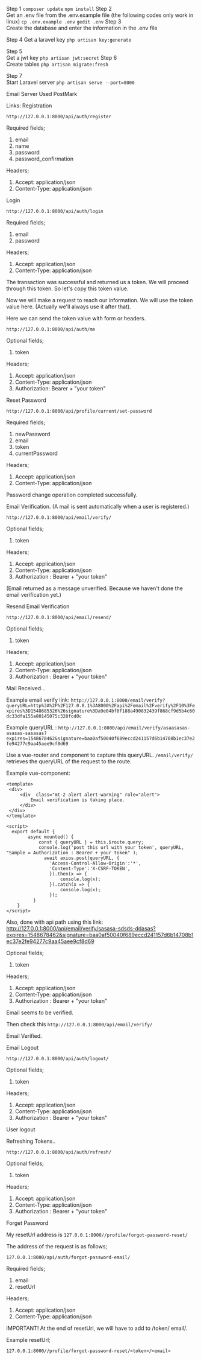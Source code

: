 Step 1
	 ```composer update```
	 ```npm install```
Step 2	 
 Get an .env file from the .env.example file
	 (the following codes only work in linux)
	 ```cp .env.example .env```
	 ```gedit .env```
Step 3	 
Create the database and enter the information in the .env file

Step 4
Get a laravel key
	 ```php artisan key:generate```

Step 5 	 
Get a jwt key
	 ```php artisan jwt:secret```
Step 6	 
Create tables
	 ```php artisan migrate:fresh```

Step 7	 
Start Laravel server
	```php artisan serve --port=8000```

Email Server Used PostMark

Links: 
Registration

```http://127.0.0.1:8000/api/auth/register```

Required fields;

 1. email
 2. name
 3. password
 4. password_confirmation
 
 Headers;
 
 1. Accept: application/json
 2. Content-Type: application/json
 


Login

```http://127.0.0.1:8000/api/auth/login```

Required fields;

 1. email
 2. password
 
  Headers;
 
 1. Accept: application/json
 2. Content-Type: application/json
 
 

The transaction was successful and returned us a token. We will proceed through this token. So let's copy this token value.

Now we will make a request to reach our information. We will use the token value here. (Actually we'll always use it after that).

Here we can send the token value with form or headers. 

```http://127.0.0.1:8000/api/auth/me```

Optional fields;

 1. token
 
  Headers;
 
 1. Accept: application/json
 2. Content-Type: application/json
 3. Authorization: Bearer + "your token"
 
 Reset Password

```http://127.0.0.1:8000/api/profile/current/set-password```

Required fields;

 1. newPassword
 2. email
 3. token
 4. currentPassword
 
  Headers;
 
 1. Accept: application/json
 2. Content-Type: application/json
 

Password change operation completed successfully. 

Email Verification. (A mail is sent automatically when a user is registered.)

```http://127.0.0.1:8000/api/email/verify/```

Optional fields;

 1. token
 
  Headers;
 
 1. Accept: application/json
 2. Content-Type: application/json
 3. Authorization : Bearer + "your token"


(Email returned as a message unverified. Because we haven't done the email verification yet.)

Resend Email Verification

```http://127.0.0.1:8000/api/email/resend/```

Optional fields;

 1. token
 
  Headers;
 
 1. Accept: application/json
 2. Content-Type: application/json
 3. Authorization : Bearer + "your token"
 
 
Mail Received...


Example email verify link: 
```http://127.0.0.1:8000/email/verify?queryURL=http%3A%2F%2F127.0.0.1%3A8000%2Fapi%2Femail%2Fverify%2F10%3Fexpires%3D1548685326%26signature%3Da9e04bf0f188a490832439f868cf9d5b4c60dc33dfa155a80145075c328fcd0c```

Example queryURL :
```http://127.0.0.1:8000/api/email/verify/asaasasas-asasas-sasasas?expires=1548678462&signature=baa0af50040f689eccd241157d6b14708b1ec37e2fe94277c9aa45aee9cf8d69```

Use a vue-router and component to capture this queryURL. ```/email/verify/``` retrieves the queryURL of the request to the route.

Example vue-component: 
```
<template>  
 <div> 
	 <div  class="mt-2 alert alert-warning" role="alert">
		 Email verification is taking place.  
	 </div>  
 </div>
</template>  
  
<script>  
  export default {  
        async mounted() { 
            const { queryURL } = this.$route.query;  
			console.log('post this url with your token', queryURL, "Sample = Authorization : Bearer + your token" );  
			  await axios.post(queryURL, {  
                'Access-Control-Allow-Origin':'*',  
				'Content-Type':'X-CSRF-TOKEN',  
				}).then(x => {  
	                console.log(x);  
				}).catch(x => {  
	                console.log(x);  
				});  
		  }  
    }  
</script>
```

Also, done with api path using this link:
http://127.0.0.1:8000/api/email/verify/sasasa-sdsds-ddasas?expires=1548678462&signature=baa0af50040f689eccd241157d6b14708b1ec37e2fe94277c9aa45aee9cf8d69

Optional fields;

 1. token
 
  Headers;
 
 1. Accept: application/json
 2. Content-Type: application/json
 3. Authorization : Bearer + "your token"
 
 

Email seems to be verified. 

Then check this 
```http://127.0.0.1:8000/api/email/verify/```

Email Verified.

Email Logout

```http://127.0.0.1:8000/api/auth/logout/```

Optional fields;

 1. token
 
  Headers;
 
 1. Accept: application/json
 2. Content-Type: application/json
 3. Authorization : Bearer + "your token"

User logout

Refreshing Tokens..

```http://127.0.0.1:8000/api/auth/refresh/```

Optional fields;

 1. token
 
  Headers;
 
 1. Accept: application/json
 2. Content-Type: application/json
 3. Authorization : Bearer + "your token"

Forget Password

My resetUrl address is ```127.0.0.1:8000//profile/forgot-password-reset/```

The address of the request is as follows;

```127.0.0.1:8000/api/auth/forgot-password-email/```

Required fields;

 1. email
 2. resetUrl
 
  Headers;
 
 1. Accept: application/json
 2. Content-Type: application/json

IMPORTANT! At the end of resetUrl, we will have to add  to /token/ email/.

Example resetUrl;

```127.0.0.1:8000//profile/forgot-password-reset/<token>/<email>```


<template>  
</template>  
  
<script>  
  import router from 'vue-router';  
  export default {  
        name: "ForgotPasswordEmail",  
		data() {  
            return {  
                token:'',  
				email:'',  
				password:'testpasswords', //Input incoming data (model="password")  
			 }  
		  },  
		 async created() {  
	            this.token = this.$route.params.token;  
				this.email = this.$route.params.email;  
				await axios.post('http://127.0.0.1:8000/api/auth/forgot-password-reset/',  
				  { 
                    token: this.token,  
					email: this.email,  
					password: this.password,  
				  },  
				  {  
	                'Access-Control-Allow-Origin':'*',  
					'Content-Type':'multipart/form-data',  
					'Accept':'application/json',  
				 }).then(response => {  
		              console.log(response.data.message)  
		         })  
	              .catch(error => {  
	                    console.error(error.response.data.message)  
                });  
		  }  
	    }  
</script>
```

